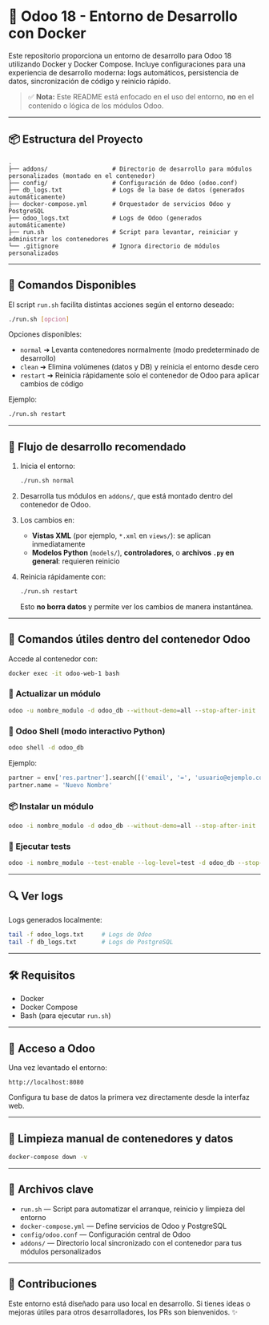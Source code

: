 # 🐃 Odoo 18 - Entorno de Desarrollo con Docker

Este repositorio proporciona un entorno de desarrollo para Odoo 18 utilizando Docker y Docker Compose. Incluye configuraciones para una experiencia de desarrollo moderna: logs automáticos, persistencia de datos, sincronización de código y reinicio rápido.

> ✅ **Nota:** Este README está enfocado en el uso del entorno, **no** en el contenido o lógica de los módulos Odoo.

---

## 📦 Estructura del Proyecto

```
.
├── addons/                  # Directorio de desarrollo para módulos personalizados (montado en el contenedor)
├── config/                  # Configuración de Odoo (odoo.conf)
├── db_logs.txt              # Logs de la base de datos (generados automáticamente)
├── docker-compose.yml       # Orquestador de servicios Odoo y PostgreSQL
├── odoo_logs.txt            # Logs de Odoo (generados automáticamente)
├── run.sh                   # Script para levantar, reiniciar y administrar los contenedores
└── .gitignore               # Ignora directorio de módulos personalizados
```

---

## 📅 Comandos Disponibles

El script `run.sh` facilita distintas acciones según el entorno deseado:

```bash
./run.sh [opcion]
```

Opciones disponibles:

* `normal` ➔ Levanta contenedores normalmente (modo predeterminado de desarrollo)
* `clean` ➔ Elimina volúmenes (datos y DB) y reinicia el entorno desde cero
* `restart` ➔ Reinicia rápidamente solo el contenedor de Odoo para aplicar cambios de código

Ejemplo:

```bash
./run.sh restart
```

---

## 📆 Flujo de desarrollo recomendado

1. Inicia el entorno:

   ```bash
   ./run.sh normal
   ```

2. Desarrolla tus módulos en `addons/`, que está montado dentro del contenedor de Odoo.

3. Los cambios en:

   * **Vistas XML** (por ejemplo, `*.xml` en `views/`): se aplican inmediatamente
   * **Modelos Python** (`models/`), **controladores**, o **archivos `.py` en general**: requieren reinicio

4. Reinicia rápidamente con:

   ```bash
   ./run.sh restart
   ```

   Esto **no borra datos** y permite ver los cambios de manera instantánea.

---

## 🚀 Comandos útiles dentro del contenedor Odoo

Accede al contenedor con:

```bash
docker exec -it odoo-web-1 bash
```

### 🔄 Actualizar un módulo

```bash
odoo -u nombre_modulo -d odoo_db --without-demo=all --stop-after-init
```

### 🤖 Odoo Shell (modo interactivo Python)

```bash
odoo shell -d odoo_db
```

Ejemplo:

```python
partner = env['res.partner'].search([('email', '=', 'usuario@ejemplo.com')], limit=1)
partner.name = 'Nuevo Nombre'
```

### 📦 Instalar un módulo

```bash
odoo -i nombre_modulo -d odoo_db --without-demo=all --stop-after-init
```

### 🔮 Ejecutar tests

```bash
odoo -i nombre_modulo --test-enable --log-level=test -d odoo_db --stop-after-init
```

---

## 🔍 Ver logs

Logs generados localmente:

```bash
tail -f odoo_logs.txt     # Logs de Odoo
tail -f db_logs.txt       # Logs de PostgreSQL
```

---

## 🛠️ Requisitos

* Docker
* Docker Compose
* Bash (para ejecutar `run.sh`)

---

## 🔑 Acceso a Odoo

Una vez levantado el entorno:

```
http://localhost:8080
```

Configura tu base de datos la primera vez directamente desde la interfaz web.

---

## 🚮 Limpieza manual de contenedores y datos

```bash
docker-compose down -v
```

---

## 📄 Archivos clave

* `run.sh` — Script para automatizar el arranque, reinicio y limpieza del entorno
* `docker-compose.yml` — Define servicios de Odoo y PostgreSQL
* `config/odoo.conf` — Configuración central de Odoo
* `addons/` — Directorio local sincronizado con el contenedor para tus módulos personalizados

---

## 📩 Contribuciones

Este entorno está diseñado para uso local en desarrollo. Si tienes ideas o mejoras útiles para otros desarrolladores, los PRs son bienvenidos. ✨
